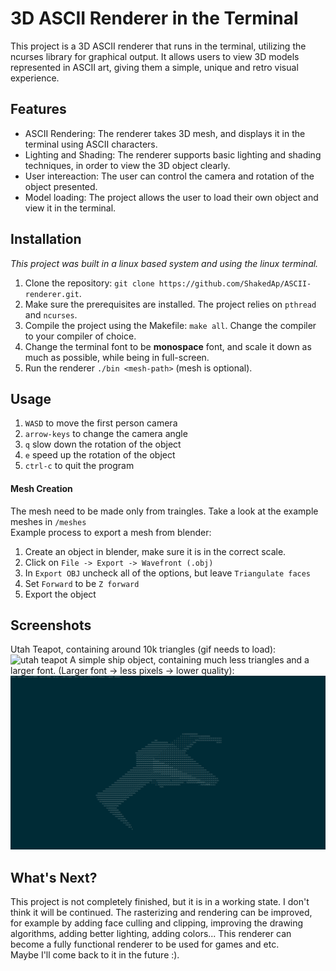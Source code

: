 # 3D ASCII Renderer in the Terminal
This project is a 3D ASCII renderer that runs in the terminal, utilizing the ncurses library for graphical output. It allows users to view 3D models represented in ASCII art, giving them a simple, unique and retro visual experience.

## Features

* ASCII Rendering: The renderer takes 3D mesh, and displays it in the terminal using ASCII characters.
* Lighting and Shading: The renderer supports basic lighting and shading techniques, in order to view the 3D object clearly.
* User intereaction: The user can control the camera and rotation of the object presented.
* Model loading: The project allows the user to load their own object and view it in the terminal.


## Installation

*This project was built in a linux based system and using the linux terminal.*
1. Clone the repository: `git clone https://github.com/ShakedAp/ASCII-renderer.git`.
1. Make sure the prerequisites are installed. The project relies on `pthread` and `ncurses`.
1. Compile the project using the Makefile: `make all`. Change the compiler to your compiler of choice.
1. Change the terminal font to be **monospace** font, and scale it down as much as possible, while being in full-screen.
1. Run the renderer `./bin <mesh-path>` (mesh is optional).

## Usage

1. `WASD` to move the first person camera
2. `arrow-keys` to change the camera angle
3. `q` slow down the rotation of the object
4. `e` speed up the rotation of the object
5. `ctrl-c` to quit the program

#### Mesh Creation
The mesh need to be made only from traingles. Take a look at the example meshes in `/meshes`  
Example process to export a mesh from blender:
1. Create an object in blender, make sure it is in the correct scale.
2. Click on `File -> Export -> Wavefront (.obj) `
3. In `Export OBJ` uncheck all of the options, but leave `Triangulate faces`
4. Set `Forward` to be `Z forward`
5. Export the object

## Screenshots
Utah Teapot, containing around 10k triangles (gif needs to load):  
![utah teapot](./screenshots/utahteapot.gif)
A simple ship object, containing much less triangles and a larger font. (Larger font -> less pixels -> lower quality):  
![ship](./screenshots/ship.png)

## What's Next?
This project is not completely finished, but it is in a working state. I don't think it will be continued. The rasterizing and rendering can be improved, for example by adding face culling and clipping, improving the drawing algorithms, adding better lighting, adding colors... This renderer can become a fully functional renderer to be used for games and etc.  
Maybe I'll come back to it in the future :).
 

